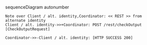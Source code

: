sequenceDiagram
    autonumber

    Note over Client / alt. identity,Coordinator: << REST >> from alternate identity
    Client / alt. identity->>+Coordinator: POST /rest/checkOutput [CheckOutputRequest]

    Coordinator->>-Client / alt. identity: [HTTP SUCCESS 200]
